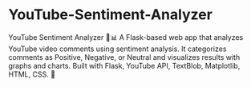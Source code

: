 # YouTube-Sentiment-Analyzer
YouTube Sentiment Analyzer 🎥📊 A Flask-based web app that analyzes YouTube video comments using sentiment analysis. It categorizes comments as Positive, Negative, or Neutral and visualizes results with graphs and charts. Built with Flask, YouTube API, TextBlob, Matplotlib, HTML, CSS. 🚀
